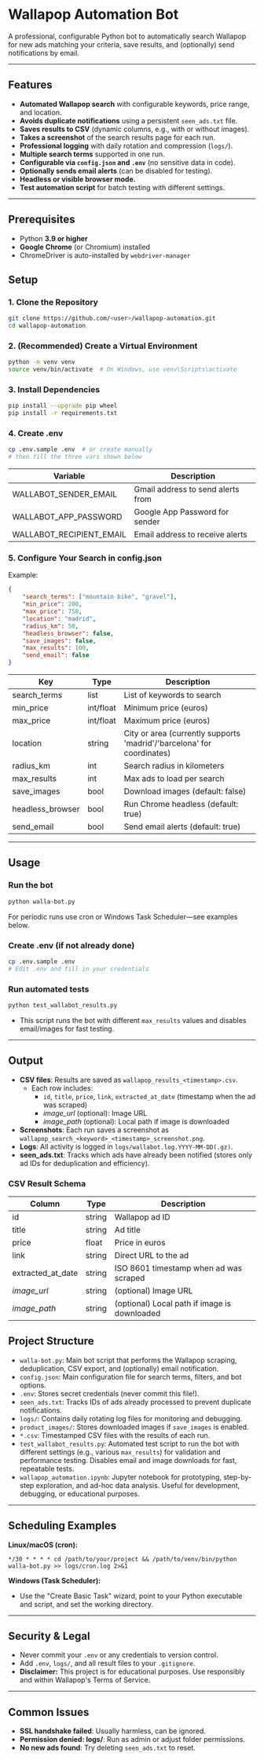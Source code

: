 # Wallapop Automation Bot

A professional, configurable Python bot to automatically search Wallapop for new ads matching your criteria, save results, and (optionally) send notifications by email.

---

## Features
- **Automated Wallapop search** with configurable keywords, price range, and location.
- **Avoids duplicate notifications** using a persistent `seen_ads.txt` file.
- **Saves results to CSV** (dynamic columns, e.g., with or without images).
- **Takes a screenshot** of the search results page for each run.
- **Professional logging** with daily rotation and compression (`logs/`).
- **Multiple search terms** supported in one run.
- **Configurable via `config.json` and `.env`** (no sensitive data in code).
- **Optionally sends email alerts** (can be disabled for testing).
- **Headless or visible browser mode.**
- **Test automation script** for batch testing with different settings.

---

## Prerequisites

- Python **3.9 or higher**
- **Google Chrome** (or Chromium) installed
- ChromeDriver is auto-installed by `webdriver-manager`

## Setup

### 1. Clone the Repository
```bash
git clone https://github.com/<user>/wallapop-automation.git
cd wallapop-automation
```

### 2. (Recommended) Create a Virtual Environment
```bash
python -m venv venv
source venv/bin/activate  # On Windows, use venv\Scripts\activate
```

### 3. Install Dependencies
```bash
pip install --upgrade pip wheel
pip install -r requirements.txt
```

### 4. Create .env
```bash
cp .env.sample .env  # or create manually
# then fill the three vars shown below
```

| Variable                   | Description                        |
|----------------------------|------------------------------------|
| WALLABOT_SENDER_EMAIL      | Gmail address to send alerts from  |
| WALLABOT_APP_PASSWORD      | Google App Password for sender     |
| WALLABOT_RECIPIENT_EMAIL   | Email address to receive alerts    |

### 5. Configure Your Search in config.json
Example:
```json
{
    "search_terms": ["mountain bike", "gravel"],
    "min_price": 200,
    "max_price": 750,
    "location": "madrid",
    "radius_km": 50,
    "headless_browser": false,
    "save_images": false,
    "max_results": 100,
    "send_email": false
}
```

| Key              | Type      | Description                                                                 |
|------------------|-----------|-----------------------------------------------------------------------------|
| search_terms     | list      | List of keywords to search                                                  |
| min_price        | int/float | Minimum price (euros)                                                       |
| max_price        | int/float | Maximum price (euros)                                                       |
| location         | string    | City or area (currently supports 'madrid'/'barcelona' for coordinates)      |
| radius_km        | int       | Search radius in kilometers                                                 |
| max_results      | int       | Max ads to load per search                                                  |
| save_images      | bool      | Download images (default: false)                                            |
| headless_browser | bool      | Run Chrome headless (default: true)                                         |
| send_email       | bool      | Send email alerts (default: true)                                           |

---

## Usage

### Run the bot
```bash
python walla-bot.py
```
For periodic runs use cron or Windows Task Scheduler—see examples below.

### Create .env (if not already done)
```bash
cp .env.sample .env
# Edit .env and fill in your credentials
```

### Run automated tests
```bash
python test_wallabot_results.py
```
- This script runs the bot with different `max_results` values and disables email/images for fast testing.

---

## Output
- **CSV files**: Results are saved as `wallapop_results_<timestamp>.csv`.
  - Each row includes:
    - `id`, `title`, `price`, `link`, `extracted_at_date` (timestamp when the ad was scraped)
    - *image_url* (optional): Image URL
    - *image_path* (optional): Local path if image is downloaded
- **Screenshots**: Each run saves a screenshot as `wallapop_search_<keyword>_<timestamp>_screenshot.png`.
- **Logs**: All activity is logged in `logs/wallabot.log.YYYY-MM-DD(.gz)`.
- **seen_ads.txt**: Tracks which ads have already been notified (stores only ad IDs for deduplication and efficiency).

### CSV Result Schema

| Column             | Type    | Description                                 |
|--------------------|---------|---------------------------------------------|
| id                 | string  | Wallapop ad ID                              |
| title              | string  | Ad title                                    |
| price              | float   | Price in euros                              |
| link               | string  | Direct URL to the ad                        |
| extracted_at_date  | string  | ISO 8601 timestamp when ad was scraped      |
| *image_url*        | string  | (optional) Image URL                        |
| *image_path*       | string  | (optional) Local path if image is downloaded|

## Project Structure

- `walla-bot.py`: Main bot script that performs the Wallapop scraping, deduplication, CSV export, and (optionally) email notification.
- `config.json`: Main configuration file for search terms, filters, and bot options.
- `.env`: Stores secret credentials (never commit this file!).
- `seen_ads.txt`: Tracks IDs of ads already processed to prevent duplicate notifications.
- `logs/`: Contains daily rotating log files for monitoring and debugging.
- `product_images/`: Stores downloaded images if `save_images` is enabled.
- `*.csv`: Timestamped CSV files with the results of each run.
- `test_wallabot_results.py`: Automated test script to run the bot with different settings (e.g., various `max_results`) for validation and performance testing. Disables email and image downloads for fast, repeatable tests.
- `wallapop_automation.ipynb`: Jupyter notebook for prototyping, step-by-step exploration, and ad-hoc data analysis. Useful for development, debugging, or educational purposes.

---

## Scheduling Examples

**Linux/macOS (cron):**
```
*/30 * * * * cd /path/to/your/project && /path/to/venv/bin/python walla-bot.py >> logs/cron.log 2>&1
```

**Windows (Task Scheduler):**
- Use the "Create Basic Task" wizard, point to your Python executable and script, and set the working directory.

---

## Security & Legal
- Never commit your `.env` or any credentials to version control.
- Add `.env`, `logs/`, and all result files to your `.gitignore`.
- **Disclaimer:** This project is for educational purposes. Use responsibly and within Wallapop's Terms of Service.

---

## Common Issues
- **SSL handshake failed**: Usually harmless, can be ignored.
- **Permission denied: logs/**: Run as admin or adjust folder permissions.
- **No new ads found**: Try deleting `seen_ads.txt` to reset.